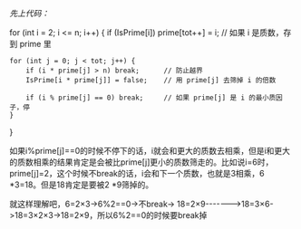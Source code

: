 *先上代码：*

for (int i = 2; i <= n; i++) {
    if (IsPrime[i]) 
        prime[tot++] = i; // 如果 i 是质数，存到 prime 里
    
    for (int j = 0; j < tot; j++) {
        if (i * prime[j] > n) break;      // 防止越界
        IsPrime[i * prime[j]] = false;    // 用 prime[j] 去筛掉 i 的倍数
    
        if (i % prime[j] == 0) break;     // 如果 prime[j] 是 i 的最小质因子，停
    }
}

如果i%prime[j]==0的时候不停下的话，i就会和更大的质数去相乘，但是i和更大的质数相乘的结果肯定是会被比prime[j]更小的质数筛走的。比如说i=6时，prime[j]=2，这个时候不break的话，i会和下一个质数，也就是3相乘，6 *3=18。但是18肯定是要被2 *9筛掉的。

就这样理解吧，6=2×3->6%2==0->不break-> 18=2×9------->18=3×6->18=3×2×3->18=2×9，所以6%2==0的时候要break掉